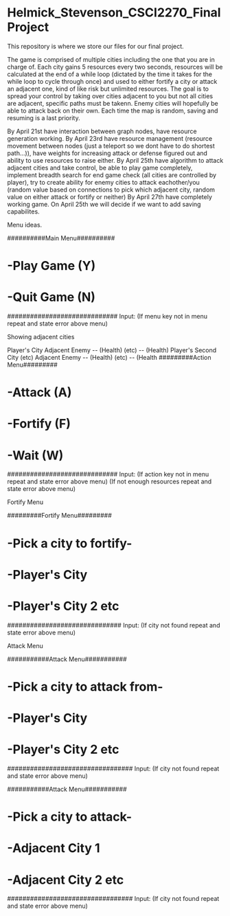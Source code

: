 # Helmick_Stevenson_CSCI2270_FinalProject
This repository is where we store our files for our final project.

The game is comprised of multiple cities including the one that you are in charge of. Each city gains 5 resources every two seconds, resources will be calculated at the end of a while loop (dictated by the time it takes for the while loop to cycle through once) and used to either fortify a city or attack an adjacent one, kind of like risk but unlimited resources. The goal is to spread your control by taking over cities adjacent to you but not all cities are adjacent, specific paths must be takenn. Enemy cities will hopefully be able to attack back on their own. Each time the map is random, saving and resuming is a last priority.

By April 21st have interaction between graph nodes, have resource generation working.
By April 23rd have resource management (resource movement between nodes (just a teleport so we dont have to do shortest path...)), have weights for increasing attack or defense figured out and ability to use resources to raise either.
By April 25th have algorithm to attack adjacent cities and take control, be able to play game completely, implement breadth search for end game check (all cities are controlled by player), try to create ability for enemy cities to attack eachother/you (random value based on connections to pick which adjacent city, random value on either attack or fortify or neither)
By April 27th have completely working game. On April 25th we will decide if we want to add saving capabilites.

Menu ideas.

##########Main Menu##########
#  -Play Game (Y)
#  -Quit Game (N)
#############################
Input: 
(If menu key not in menu repeat and state error above menu)

Showing adjacent cities

Player's City
    Adjacent Enemy -- (Health)
    (etc) -- (Health)
Player's Second City (etc)
    Adjacent Enemy -- (Health)
    (etc) -- (Health
#########Action Menu#########
#  -Attack (A)
#  -Fortify (F)
#  -Wait (W)
#############################
Input: 
(If action key not in menu repeat and state error above menu)
(If not enough resources repeat and state error above menu)

Fortify Menu

#########Fortify Menu#########
#  -Pick a city to fortify-  #
#  -Player's City
#  -Player's City 2 etc
##############################
Input:
(If city not found repeat and state error above menu)

Attack Menu

###########Attack Menu###########
#  -Pick a city to attack from- #
#  -Player's City
#  -Player's City 2 etc
#################################
Input:
(If city not found repeat and state error above menu)

###########Attack Menu###########
#    -Pick a city to attack-    #
#  -Adjacent City 1
#  -Adjacent City 2 etc
#################################
Input:
(If city not found repeat and state error above menu)
